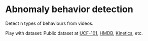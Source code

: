 # Abnomaly behavior detection
Detect n types of behaviours from videos.

Play with dataset: 
Public dataset at 
[UCF-101](http://crcv.ucf.edu/data/UCF101/UCF101.rar),
[HMDB](http://serre-lab.clps.brown.edu/resource/hmdb-a-large-human-motion-database/#Downloads),
[Kinetics](https://deepmind.com/research/open-source/open-source-datasets/kinetics/), etc.

